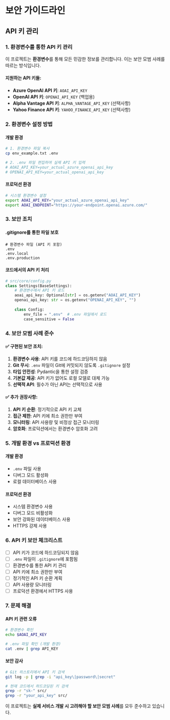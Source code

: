 # 보안 가이드라인

## API 키 관리

### 1. 환경변수를 통한 API 키 관리

이 프로젝트는 **환경변수**를 통해 모든 민감한 정보를 관리합니다. 이는 보안 모범 사례를 따르는 방식입니다.

#### 지원하는 API 키들:
- **Azure OpenAI API 키**: `AOAI_API_KEY`
- **OpenAI API 키**: `OPENAI_API_KEY` (백업용)
- **Alpha Vantage API 키**: `ALPHA_VANTAGE_API_KEY` (선택사항)
- **Yahoo Finance API 키**: `YAHOO_FINANCE_API_KEY` (선택사항)

### 2. 환경변수 설정 방법

#### 개발 환경
```bash
# 1. 환경변수 파일 복사
cp env_example.txt .env

# 2. .env 파일 편집하여 실제 API 키 입력
# AOAI_API_KEY=your_actual_azure_openai_api_key
# OPENAI_API_KEY=your_actual_openai_api_key
```

#### 프로덕션 환경
```bash
# 시스템 환경변수 설정
export AOAI_API_KEY="your_actual_azure_openai_api_key"
export AOAI_ENDPOINT="https://your-endpoint.openai.azure.com/"
```

### 3. 보안 조치

#### .gitignore를 통한 파일 보호
```gitignore
# 환경변수 파일 (API 키 포함)
.env
.env.local
.env.production
```

#### 코드에서의 API 키 처리
```python
# src/core/config.py
class Settings(BaseSettings):
    # 환경변수에서 API 키 로드
    aoai_api_key: Optional[str] = os.getenv("AOAI_API_KEY")
    openai_api_key: str = os.getenv("OPENAI_API_KEY", "")
    
    class Config:
        env_file = ".env"  # .env 파일에서 로드
        case_sensitive = False
```

### 4. 보안 모범 사례 준수

#### ✅ 구현된 보안 조치:
1. **환경변수 사용**: API 키를 코드에 하드코딩하지 않음
2. **Git 무시**: `.env` 파일이 Git에 커밋되지 않도록 `.gitignore` 설정
3. **타입 안전성**: Pydantic을 통한 설정 검증
4. **기본값 제공**: API 키가 없어도 로컬 모델로 대체 가능
5. **선택적 API**: 필수가 아닌 API는 선택적으로 사용

#### ✅ 추가 권장사항:
1. **API 키 순환**: 정기적으로 API 키 교체
2. **접근 제한**: API 키에 최소 권한만 부여
3. **모니터링**: API 사용량 및 비정상 접근 모니터링
4. **암호화**: 프로덕션에서는 환경변수 암호화 고려

### 5. 개발 환경 vs 프로덕션 환경

#### 개발 환경
- `.env` 파일 사용
- 디버그 모드 활성화
- 로컬 데이터베이스 사용

#### 프로덕션 환경
- 시스템 환경변수 사용
- 디버그 모드 비활성화
- 보안 강화된 데이터베이스 사용
- HTTPS 강제 사용

### 6. API 키 보안 체크리스트

- [ ] API 키가 코드에 하드코딩되지 않음
- [ ] `.env` 파일이 `.gitignore`에 포함됨
- [ ] 환경변수를 통한 API 키 관리
- [ ] API 키에 최소 권한만 부여
- [ ] 정기적인 API 키 순환 계획
- [ ] API 사용량 모니터링
- [ ] 프로덕션 환경에서 HTTPS 사용

### 7. 문제 해결

#### API 키 관련 오류
```bash
# 환경변수 확인
echo $AOAI_API_KEY

# .env 파일 확인 (개발 환경)
cat .env | grep API_KEY
```

#### 보안 감사
```bash
# Git 히스토리에서 API 키 검색
git log -p | grep -i "api_key\|password\|secret"

# 현재 코드에서 하드코딩된 키 검색
grep -r "sk-" src/
grep -r "your_api_key" src/
```

이 프로젝트는 **실제 서비스 개발 시 고려해야 할 보안 모범 사례**를 모두 준수하고 있습니다.
